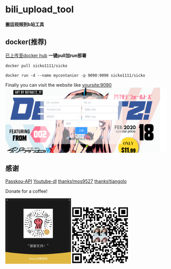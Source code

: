 # bili_upload_tool
**搬运视频到b站工具**

## docker(推荐)
  [已上传至docker hub](https://hub.docker.com/r/sicko1111/sicko)
  **一键pull加run部署**
  ```
  docker pull sicko1111/sicko
  ```
  ```
  docker run -d --name mycontanier -p 9090:9090 sicko1111/sicko
  ```

Finally you can visit the website like <u>yoursite:9090</u>
<img src="https://raw.githubusercontent.com/googidaddy/img/master/20210412155523.png" alt="例图">

## 感谢

[Passkou-API](https://github.com/Passkou/bilibili-api)
[Youtube-dl](https://github.com/ytdl-org/youtube-dl)
[thanks!mos9527](https://github.com/greats3an)
[thanks!tiangolo](https://github.com/tiangolo)

Donate for a coffee!

<img src="https://raw.githubusercontent.com/googidaddy/img/master/wechat_pay.jpg" alt="donate by wechat" style="zoom:20%;" />

<img src="https://raw.githubusercontent.com/googidaddy/img/master/alipay.jpg" alt="alipay" style="zoom:60%;" />
